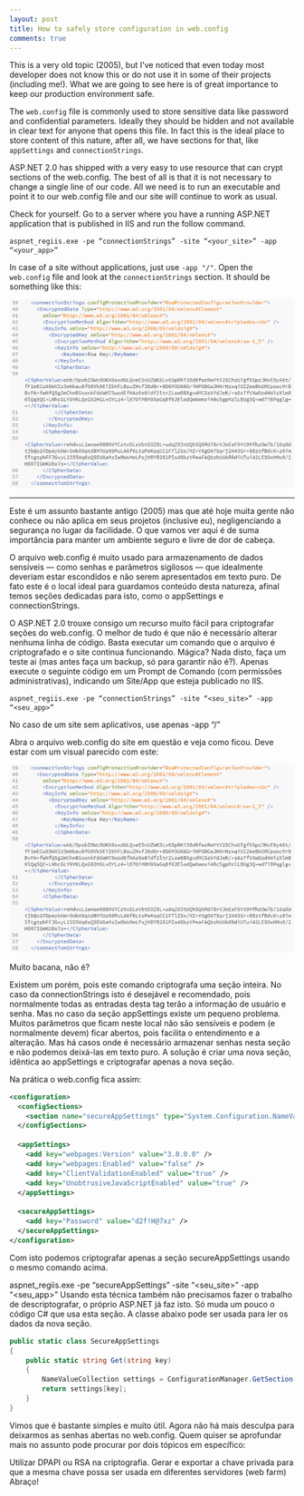 ```yaml
---
layout: post
title: How to safely store configuration in web.config
comments: true
---
```


This is a very old topic (2005), but I've noticed that even today most developer does not know this or do not use it in some of their projects (including me!). What we are going to see here is of great importance to keep our production environment safe.

The `web.config` file is commonly used to store sensitive data like password and confidential parameters. Ideally they should be hidden and not available in clear text for anyone that opens this file. In fact this is the ideal place to store content of this nature, after all, we have sections for that, like `appSettings` and `connectionStrings`.

ASP.NET 2.0 has shipped with a very easy to use resource that can crypt sections of the web.config. The best of all is that it is not necessary to change a single line of our code. All we need is to run an executable and point it to our web.config file and our site will continue to work as usual.

Check for yourself. Go to a server where you have a running ASP.NET application that is published in IIS and run the follow command.

    aspnet_regiis.exe -pe “connectionStrings” -site “<your_site>” -app “<your_app>”

In case of a site without applications, just use `-app "/"`.
Open the `web.config` file and look at the `connectionStrings` section. It should be something like this:

![](/public/images/crypto-connectionstrings.png)

---

Este é um assunto bastante antigo (2005) mas que até hoje muita gente não conhece ou não aplica em seus projetos (inclusive eu), negligenciando a segurança no lugar da facilidade. O que vamos ver aqui é de suma importância para manter um ambiente seguro e livre de dor de cabeça.

O arquivo web.config é muito usado para armazenamento de dados sensíveis — como senhas e parâmetros sigilosos — que idealmente deveriam estar escondidos e não serem apresentados em texto puro. De fato este é o local ideal para guardamos conteúdo desta natureza, afinal temos seções dedicadas para isto, como o appSettings e connectionStrings.

O ASP.NET 2.0 trouxe consigo um recurso muito fácil para criptografar seções do web.config. O melhor de tudo é que não é necessário alterar nenhuma linha de código. Basta executar um comando que o arquivo é criptografado e o site continua funcionando. Mágica? Nada disto, faça um teste ai (mas antes faça um backup, só para garantir não é?). Apenas execute o seguinte código em um Prompt de Comando (com permissões administrativas), indicando um Site/App que esteja publicado no IIS.

    aspnet_regiis.exe -pe “connectionStrings” -site “<seu_site>” -app “<seu_app>”
No caso de um site sem aplicativos, use apenas -app “/”

Abra o arquivo web.config do site em questão e veja como ficou. Deve estar com um visual parecido com este:

![My helpful screenshot](/public/images/crypto-connectionstrings.png)

Muito bacana, não é?

Existem um porém, pois este comando criptografa uma seção inteira. No caso da connectionStrings isto é desejável e recomendado, pois normalmente todas as entradas desta tag terão a informação de usuário e senha. Mas no caso da seção appSettings existe um pequeno problema. Muitos parâmetros que ficam neste local não são sensíveis e podem (e normalmente devem) ficar abertos, pois facilita o entendimento e a alteração. Mas há casos onde é necessário armazenar senhas nesta seção e não podemos deixá-las em texto puro. A solução é criar uma nova seção, idêntica ao appSettings e criptografar apenas a nova seção.

Na prática o web.config fica assim:

```xml
<configuration>
  <configSections>
    <section name="secureAppSettings" type="System.Configuration.NameValueSectionHandler, System, Version=4.0.0.0, Culture=neutral, PublicKeyToken=b77a5c561934e089" />
  </configSections>

  <appSettings>
    <add key="webpages:Version" value="3.0.0.0" />
    <add key="webpages:Enabled" value="false" />
    <add key="ClientValidationEnabled" value="true" />
    <add key="UnobtrusiveJavaScriptEnabled" value="true" />
  </appSettings>

  <secureAppSettings>
    <add key="Password" value="d2f!H@7xz" />
  </secureAppSettings>
</configuration>
```

Com isto podemos criptografar apenas a seção secureAppSettings usando o mesmo comando acima.

aspnet_regiis.exe -pe “secureAppSettings” -site “<seu_site>” -app “<seu_app>”
Usando esta técnica também não precisamos fazer o trabalho de descriptografar, o próprio ASP.NET já faz isto. Só muda um pouco o código C# que usa esta seção.
A classe abaixo pode ser usada para ler os dados da nova seção.


```csharp
public static class SecureAppSettings
{
    public static string Get(string key)
    {
        NameValueCollection settings = ConfigurationManager.GetSection("secureAppSettings") as NameValueCollection;
        return settings[key];
    }
}
```
Vimos que é bastante simples e muito útil. Agora não há mais desculpa para deixarmos as senhas abertas no web.config.
Quem quiser se aprofundar mais no assunto pode procurar por dois tópicos em específico:

Utilizar DPAPI ou RSA na criptografia.
Gerar e exportar a chave privada para que a mesma chave possa ser usada em diferentes servidores (web farm)
Abraço!